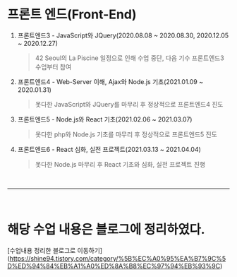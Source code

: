 # 프론트 엔드(Front-End)
1. 프론트엔드3 - JavaScript와 JQuery(2020.08.08 ~ 2020.08.30, 2020.12.05 ~ 2020.12.27)
    > 42 Seoul의 La Piscine 일정으로 인해 수업 중단, 다음 기수 프론트엔드3 수업부터 참여
2. 프론트엔드4 - Web-Server 이해, Ajax와 Node.js 기초(2021.01.09 ~ 2020.01.31)
    > 못다한 JavaScript와 JQuery를 마무리 후 정상적으로 프론트엔드4 진도
3. 프론트엔드5 - Node.js와 React 기초(2021.02.06 ~ 2021.03.07)
    > 못다한 php와 Node.js 기초를 마무리 후 정상적으로 프론트엔드5 진도
4. 프론트엔드6 - React 심화, 실전 프로젝트(2021.03.13 ~ 2021.04.04)
    > 못다한 Node.js 마무리 후 React 기초와 심화, 실전 프로젝트 진행

<br><hr><br>

# 해당 수업 내용은 블로그에 정리하였다.
[수업내용 정리한 블로그로 이동하기] (https://shine94.tistory.com/category/%5B%EC%A0%95%EA%B7%9C%5D%ED%94%84%EB%A1%A0%ED%8A%B8%EC%97%94%EB%93%9C)
